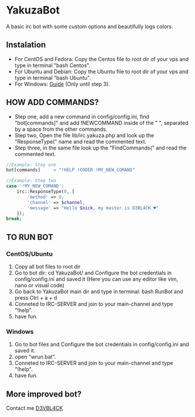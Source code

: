 # YakuzaBot
 A basic irc bot with some custom options and beautifully logs colors.

Instalation
--------

- For CentOS and Fedora: Copy the Centos file to root dir of your vps and type in terminal "bash Centos".
- For Ubuntu and Debian: Copy the Ubuntu file to root dir of your vps and type in terminal "bash Ubuntu".
- For Windows: [Guide][] (Only until step 3).

[Guide]: https://php.tutorials24x7.com/blog/how-to-install-php-7-on-windows

HOW ADD COMMANDS?
--------

- Step one, add a new command in config/config.ini, find "bot[commands]" and add !NEWCOMMAND inside of the " ", separated by a space from the other commands.
- Step two, Open the file lib/irc.yakuza.php and look up the "ResponseType(" name and read the commented text.
- Step three, in the same file look up the "FindCommands(" and read the commented text.
```php
//Example: Step one
bot[commands]     = "!HELP !CODER !MY_NEW_COMAND"

//Example: Step two
case '!MY_NEW_COMAND':
	irc::ResponseType(0, [
		'method' => 0,
		'channel' => $channel,
		'message' => "Hello $nick, my master is D3BL4CK ♥"
	]);
break;
```

TO RUN BOT
--------

### CentOS/Ubuntu
1. Copy all bot files to root dir
2. Go to bot dir: cd YakuzaBot/ and Configure the bot credentials in config/config.ini and saved it  (Here you can use any editor like vim, nano or visual code)
3. Go back to YakuzaBot main dir and type in terminal: bash RunBot and press Ctrl + a + d
4. Conneted to IRC-SERVER and join to your main-channel and type "!help".
5. have fun. 

### Windows
1. Go to bot files and Configure the bot credentials in config/config.ini and saved it.
2. open "wrun.bat".
3. Conneted to IRC-SERVER and join to your main-channel and type "!help".
4. have fun. 


More improved bot?
----------

Contact me [D3VBL4CK][]

[D3VBL4CK]: https://twitter.com/d3vbl4ck
